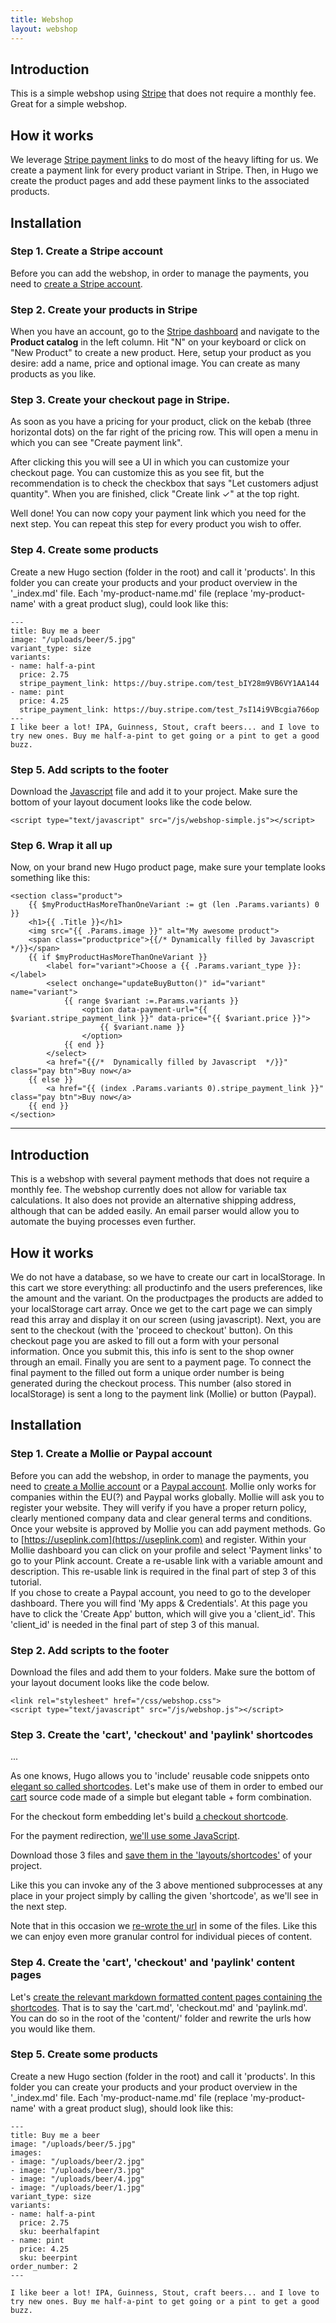 ```yaml
---
title: Webshop
layout: webshop
---
```


<!-- Simple explanation -->
## Introduction
This is a simple webshop using [Stripe](https://stripe.com/) that does not require a monthly fee. Great for a simple webshop. 

## How it works
We leverage [Stripe payment links](https://stripe.com/en-nl/payments/payment-links) to do most of the heavy lifting for us. We create a payment link for every product variant in Stripe. Then, in Hugo we create the product pages and add these payment links to the associated products. 

## Installation

### Step 1. Create a Stripe account

Before you can add the webshop, in order to manage the payments, you need to [create a Stripe account](https://dashboard.stripe.com/register). 


### Step 2. Create your products in Stripe
When you have an account, go to the [Stripe dashboard](https://dashboard.stripe.com) and navigate to the **Product catalog** in the left column. Hit "N" on your keyboard or click on "New Product" to create a new product. Here, setup your product as you desire: add a name, price and optional image. You can create as many products as you like. 


### Step 3. Create your checkout page in Stripe. 
As soon as you have a pricing for your product, click on the kebab (three horizontal dots) on the far right of the pricing row. This will open a menu in which you can see "Create payment link". 

After clicking this you will see a UI in which you can customize your checkout page. You can customize this as you see fit, but the recommendation is to check the checkbox that says "Let customers adjust quantity". When you are finished, click "Create link ✓" at the top right. 

Well done! You can now copy your payment link which you need for the next step. You can repeat this step for every product you wish to offer. 


### Step 4. Create some products
Create a new Hugo section (folder in the root) and call it 'products'. In this folder you can create your products and your product overview in the '_index.md' file. Each 'my-product-name.md' file (replace 'my-product-name' with a great product slug), could look like this:

```
---
title: Buy me a beer
image: "/uploads/beer/5.jpg"
variant_type: size
variants:
- name: half-a-pint
  price: 2.75
  stripe_payment_link: https://buy.stripe.com/test_bIY28m9VB6VY1AA144
- name: pint
  price: 4.25
  stripe_payment_link: https://buy.stripe.com/test_7sI14i9VBcgia766op
---
I like beer a lot! IPA, Guinness, Stout, craft beers... and I love to try new ones. Buy me half-a-pint to get going or a pint to get a good buzz.

```

### Step 5. Add scripts to the footer
Download the [Javascript](https://hugocodex.org/js/webshop-simple.js) file and add it to your project. Make sure the bottom of your layout document looks like the code below.

```
<script type="text/javascript" src="/js/webshop-simple.js"></script>
```


### Step 6. Wrap it all up
Now, on your brand new Hugo product page, make sure your template looks something like this:

````
<section class="product">
    {{ $myProductHasMoreThanOneVariant := gt (len .Params.variants) 0 }}
    <h1>{{ .Title }}</h1>
    <img src="{{ .Params.image }}" alt="My awesome product">
    <span class="productprice">{{/* Dynamically filled by Javascript */}}</span>
    {{ if $myProductHasMoreThanOneVariant }}
        <label for="variant">Choose a {{ .Params.variant_type }}:</label>
        <select onchange="updateBuyButton()" id="variant" name="variant">
            {{ range $variant :=.Params.variants }}
                <option data-payment-url="{{ $variant.stripe_payment_link }}" data-price="{{ $variant.price }}">
                    {{ $variant.name }}
                </option>
            {{ end }}
        </select>
        <a href="{{/*  Dynamically filled by Javascript  */}}" class="pay btn">Buy now</a>
    {{ else }}
        <a href="{{ (index .Params.variants 0).stripe_payment_link }}" class="pay btn">Buy now</a>
    {{ end }}
</section>
````

---

<!-- Complex explanation -->
## Introduction

This is a webshop with several payment methods that does not require a monthly fee. The webshop currently does not allow for variable tax calculations. It also does not provide an alternative shipping address, although that can be added easily. An email parser would allow you to automate the buying processes even further.

## How it works

We do not have a database, so we have to create our cart in localStorage. In this cart we store everything: all productinfo and the users preferences, like the amount and the variant. On the productpages the products are added to your localStorage cart array. Once we get to the cart page we can simply read this array and display it on our screen (using javascript). Next, you are sent to the checkout (with the 'proceed to checkout' button). On this checkout page you are asked to fill out a form with your personal information. Once you submit this, this info is sent to the shop owner through an email. Finally you are sent to a payment page. To connect the final payment to the filled out form a unique order number is being generated during the checkout process. This number (also stored in localStorage) is sent a long to the payment link (Mollie) or button (Paypal).

## Installation

### Step 1. Create a Mollie or Paypal account

Before you can add the webshop, in order to manage the payments, you need to [create a Mollie account](https://www.mollie.com) or a [Paypal account](https://paypal.com). Mollie only works for companies within the EU(?) and Paypal works globally. Mollie will ask you to register your website. They will verify if you have a proper return policy, clearly mentioned company data and clear general terms and conditions. Once your website is approved by Mollie you can add payment methods. Go to [https://useplink.com](https://useplink.com) and register. Within your Mollie dashboard you can click on your profile and select 'Payment links' to go to your Plink account. Create a re-usable link with a variable amount and description. This re-usable link is required in the final part of step 3 of this tutorial.  
If you chose to create a Paypal account, you need to go to the developer dashboard. There you will find 'My apps & Credentials'. At this page you have to click the 'Create App' button, which will give you a 'client_id'. This 'client_id' is needed in the final part of step 3 of this manual.

### Step 2. Add scripts to the footer

Download the files and add them to your folders. Make sure the bottom of your layout document looks like the code below.

```
<link rel="stylesheet" href="/css/webshop.css">
<script type="text/javascript" src="/js/webshop.js"></script>
```

### Step 3. Create the 'cart', 'checkout' and 'paylink' shortcodes
	
...

As one knows, Hugo allows you to 'include' reusable code snippets onto [elegant so called shortcodes](https://gohugo.io/templates/shortcode-templates/). Let's make use of
them in order to embed our [cart](https://github.com/jhvanderschee/hugocodex/blob/main/layouts/shortcodes/cart.html) source code made of a simple but elegant table + form combination.

For the checkout form embedding let's build [a checkout shortcode](https://github.com/jhvanderschee/hugocodex/blob/main/layouts/shortcodes/checkout.html).

For the payment redirection, [we'll use some JavaScript](https://github.com/jhvanderschee/hugocodex/blob/main/layouts/shortcodes/paypal-buttons.html).

Download those 3 files and [save them in the 'layouts/shortcodes'](https://github.com/jhvanderschee/hugocodex/blob/main/layouts/shortcodes/)  of your project.

Like this you can invoke any of the 3 above mentioned subprocesses at any place in your project simply by calling the given 'shortcode', as we'll see in the next step.

Note that in this occasion we [re-wrote the url](https://gohugo.io/content-management/urls/#set-url-in-front-matter) in some of the files. Like this we can enjoy even more granular control for individual pieces of content.


### Step 4. Create the 'cart', 'checkout' and 'paylink' content pages

Let's [create the relevant markdown formatted content pages containing the shortcodes](https://github.com/jhvanderschee/hugocodex/blob/main/content/en). That is to say the
'cart.md', 'checkout.md'  and 'paylink.md'. You can do so in the root of the 'content/' folder and rewrite the urls how you would like them.

### Step 5. Create some products

Create a new Hugo section (folder in the root) and call it 'products'. In this folder you can create your products and your product overview in the '_index.md' file. Each 'my-product-name.md' file (replace 'my-product-name' with a great product slug), should look like this:

```
---
title: Buy me a beer
image: "/uploads/beer/5.jpg"
images:
- image: "/uploads/beer/2.jpg"
- image: "/uploads/beer/3.jpg"
- image: "/uploads/beer/4.jpg"
- image: "/uploads/beer/1.jpg"
variant_type: size
variants:
- name: half-a-pint
  price: 2.75
  sku: beerhalfapint
- name: pint
  price: 4.25
  sku: beerpint
order_number: 2
---

I like beer a lot! IPA, Guinness, Stout, craft beers... and I love to try new ones. Buy me half-a-pint to get going or a pint to get a good buzz.
```
